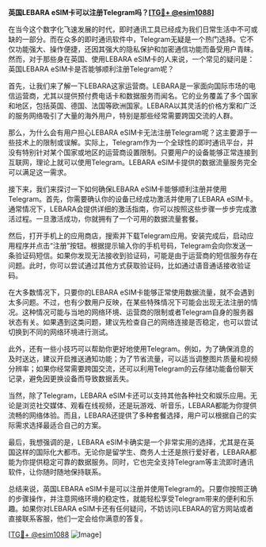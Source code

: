 **英国LEBARA eSIM卡可以注册Telegram吗？[[TG💪+ @esim1088](https://t.me/s/esim1088)]**

在当今这个数字化飞速发展的时代，即时通讯工具已经成为我们日常生活中不可或缺的一部分。而在众多的即时通讯软件中，Telegram无疑是一个热门选择。它不仅功能强大、操作便捷，还因其强大的隐私保护和加密通信功能而备受用户青睐。然而，对于那些身在英国、使用LEBARA eSIM卡的人来说，一个常见的疑问是：英国LEBARA eSIM卡是否能够顺利注册Telegram呢？

首先，让我们来了解一下LEBARA这家运营商。LEBARA是一家面向国际市场的电信运营商，尤其以提供预付费电话卡和数据服务而闻名。它的业务覆盖了多个国家和地区，包括英国、德国、法国等欧洲国家。LEBARA以其灵活的价格方案和广泛的服务网络吸引了大量的海外用户，特别是那些经常需要跨国交流的人群。

那么，为什么会有用户担心LEBARA eSIM卡无法注册Telegram呢？这主要源于一些技术上的限制或误解。实际上，Telegram作为一个全球性的即时通讯平台，并没有特别针对某个国家或地区的运营商设置限制。只要用户的设备能够正常连接到互联网，理论上就可以使用Telegram。LEBARA eSIM卡提供的数据流量服务完全可以满足这一需求。

接下来，我们来探讨一下如何确保LEBARA eSIM卡能够顺利注册并使用Telegram。首先，你需要确认你的设备已经成功激活并使用了LEBARA eSIM卡。通常情况下，LEBARA会提供详细的激活指南，你可以按照这些步骤一步步完成激活过程。一旦激活成功，你就拥有了一个可用的数据流量套餐。

然后，打开手机上的应用商店，搜索并下载Telegram应用。安装完成后，启动应用程序并点击“注册”按钮。根据提示输入你的手机号码，Telegram会向你发送一条验证码短信。如果你发现无法接收到验证码，可能是由于运营商的短信服务存在问题。此时，你可以尝试通过其他方式获取验证码，比如通过语音通话接收验证码。

在大多数情况下，只要你的LEBARA eSIM卡能够正常使用数据流量，就不会遇到太多问题。不过，也有少数用户反映，在某些特殊情况下可能会出现无法注册的情况。这种情况可能与当地的网络环境、运营商的限制或者Telegram自身的服务器状态有关。如果遇到这类问题，建议先检查自己的网络连接是否稳定，也可以尝试切换到不同的网络环境进行测试。

此外，还有一些小技巧可以帮助你更好地使用Telegram。例如，为了确保消息的及时送达，建议开启推送通知功能；为了节省流量，可以适当调整图片质量和视频分辨率；如果你经常需要跨国交流，还可以利用Telegram的云存储功能备份聊天记录，避免因更换设备而导致数据丢失。

当然，除了Telegram，LEBARA eSIM卡还可以支持其他各种社交和娱乐应用。无论是浏览社交媒体、观看在线视频，还是玩游戏、听音乐，LEBARA都能为你提供流畅的网络体验。而且，LEBARA还提供了多种套餐选择，用户可以根据自己的实际需求选择最适合自己的方案。

最后，我想强调的是，LEBARA eSIM卡确实是一个非常实用的选择，尤其是在英国这样的国际化大都市。无论你是留学生、商务人士还是旅行爱好者，LEBARA都能为你提供稳定可靠的数据服务。同时，它也完全支持Telegram等主流即时通讯软件，让你随时随地保持联系。

总结来说，英国LEBARA eSIM卡是可以注册并使用Telegram的。只要你按照正确的步骤操作，并注意网络环境的稳定性，就能轻松享受Telegram带来的便利和乐趣。如果你对LEBARA eSIM卡还有任何疑问，不妨访问LEBARA的官方网站或者直接联系客服，他们一定会给你满意的答复。

[[TG💪+ @esim1088](https://t.me/s/esim1088) ![Image](https://i.postimg.cc/4NQfJmqS/Snipaste-2025-05-13-00-14-12.png)]